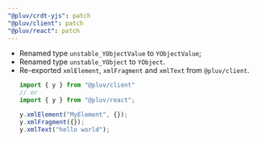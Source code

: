 ```yaml
---
"@pluv/crdt-yjs": patch
"@pluv/client": patch
"@pluv/react": patch
---
```


* Renamed type `unstable_YObjectValue` to `YObjectValue`;
* Renamed type `unstable_YObject` to `YObject`.
* Re-exported `xmlElement`, `xmlFragment` and `xmlText` from `@pluv/client`.
  ```ts
  import { y } from "@pluv/client"
  // or
  import { y } from "@pluv/react";

  y.xmlElement("MyElement", {});
  y.xmlFragment({});
  y.xmlText("hello world");
  ```
